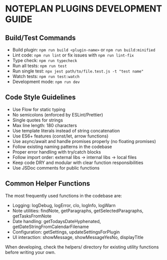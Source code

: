 # NOTEPLAN PLUGINS DEVELOPMENT GUIDE

## Build/Test Commands
- Build plugin: `npm run build <plugin-name>` or `npm run build:minified`
- Lint code: `npm run lint` or fix issues with `npm run lint-fix`
- Type check: `npm run typecheck`
- Run all tests: `npm run test`
- Run single test: `npx jest path/to/file.test.js -t "test name"`
- Watch tests: `npm run test:watch`
- Development mode: `npm run dev`

## Code Style Guidelines
- Use Flow for static typing
- No semicolons (enforced by ESLint/Prettier)
- Single quotes for strings
- Max line length: 180 characters
- Use template literals instead of string concatenation
- Use ES6+ features (const/let, arrow functions)
- Use async/await and handle promises properly (no floating promises)
- Follow existing naming patterns in the codebase
- Proper error handling with try/catch blocks
- Follow import order: external libs -> internal libs -> local files
- Keep code DRY and modular with clear function responsibilities
- Use JSDoc comments for public functions

## Common Helper Functions
The most frequently used functions in the codebase are:
- Logging: logDebug, logError, clo, logInfo, logWarn
- Note utilities: findNote, getParagraphs, getSelectedParagraphs, getTasksFromNote
- Date handling: getTodaysDateHyphenated, getDateStringFromCalendarFilename
- Configuration: getSettings, updateSettingsForPlugin
- UI interaction: showMessage, showMessageYesNo, displayTitle

When developing, check the helpers/ directory for existing utility functions before writing your own.